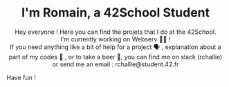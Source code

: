 <h1 align="center">I'm Romain, a 42School Student </h1>
<p align="center">Hey everyone ! Here you can find the projets that I do at the 42School. <br>
I'm currently working on Webserv 👨‍💻 ! <br>
If you need anything like a bit of help for a project 🗣️ , explanation about a part of my codes 💬 , or to take a beer 🍻, you can find me on slack (rchallie) or send me an email : rchallie@student.42.fr
</p>
Have fun !
